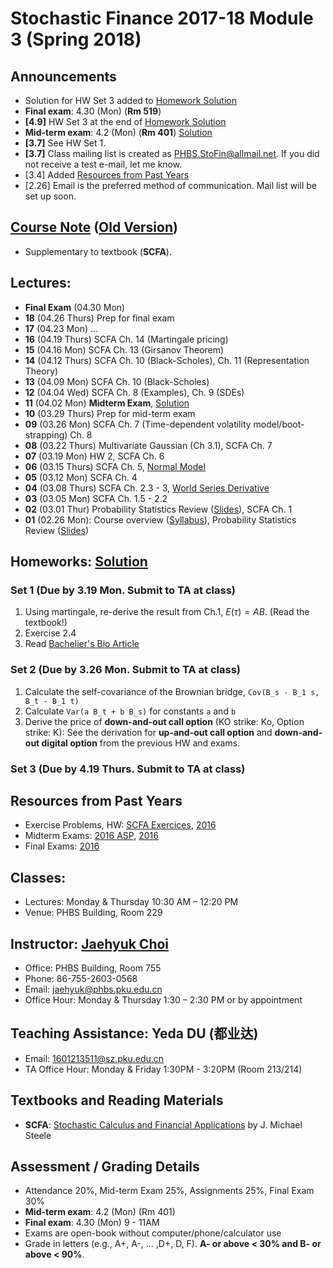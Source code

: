 # Stochastic Finance 2017-18 Module 3 (Spring 2018)

## Announcements
* Solution for HW Set 3 added to [Homework Solution](files/SF2017_HW_Solution.pdf)
* __Final exam__: 4.30 (Mon) (__Rm 519__)
* __[4.9]__ HW Set 3 at the end of [Homework Solution](files/SF2017_HW_Solution.pdf)
* __Mid-term exam__: 4.2 (Mon) (__Rm 401__) [Solution](files/SF2017_Midterm.pdf)
* __[3.7]__ See HW Set 1.
* __[3.7]__ Class mailing list is created as PHBS.StoFin@allmail.net. If you did not receive a test e-mail, let me know.
* [3.4] Added [Resources from Past Years](#resources-from-past-years)
* [2.26] Email is the preferred method of communication. Mail list will be set up soon.

## [Course Note](files/SCFA_Notes.pdf) ([Old Version](files/SCFA_Notes_Old.pdf))
* Supplementary to textbook (__SCFA__).

## Lectures:
* __Final Exam__ (04.30 Mon)
* __18__ (04.26 Thurs) Prep for final exam
* __17__ (04.23 Mon) ...
* __16__ (04.19 Thurs) SCFA Ch. 14 (Martingale pricing)
* __15__ (04.16 Mon) SCFA Ch. 13 (Girsanov Theorem)
* __14__ (04.12 Thurs) SCFA Ch. 10 (Black-Scholes), Ch. 11 (Representation Theory)
* __13__ (04.09 Mon) SCFA Ch. 10 (Black-Scholes)
* __12__ (04.04 Wed) SCFA Ch. 8 (Examples), Ch. 9 (SDEs)
* __11__ (04.02 Mon) __Midterm Exam__, [Solution](files/SF2017_Midterm.pdf)
* __10__ (03.29 Thurs) Prep for mid-term exam
* __09__ (03.26 Mon) SCFA Ch. 7 (Time-dependent volatility model/boot-strapping) Ch. 8
* __08__ (03.22 Thurs) Multivariate Gaussian (Ch 3.1), SCFA Ch. 7
* __07__ (03.19 Mon) HW 2, SCFA Ch. 6
* __06__ (03.15 Thurs) SCFA Ch. 5, [Normal Model](files/Normal_Model.pdf)
* __05__ (03.12 Mon) SCFA Ch. 4
* __04__ (03.08 Thurs) SCFA Ch. 2.3 - 3, [World Series Derivative](files/World_Series.pdf)
* __03__ (03.05 Mon) SCFA Ch. 1.5 - 2.2
* __02__ (03.01 Thur) Probability Statistics Review ([Slides](files/Prob_Stat_Review.pdf)), SCFA Ch. 1
* __01__ (02.26 Mon): Course overview ([Syllabus](files/syllabus.pdf)), Probability Statistics Review ([Slides](files/Prob_Stat_Review.pdf))

## Homeworks: [Solution](files/SF2017_HW_Solution.pdf)
### __Set 1__ (Due by 3.19 Mon. Submit to TA at class)
  1. Using martingale, re-derive the result from Ch.1, $E(\tau) = AB$. (Read the textbook!)
  2. Exercise 2.4 
  3. Read [Bachelier's Bio Article](http://www-stat.wharton.upenn.edu/~steele/Courses/955/Resources/Bachelier100years.pdf)

### __Set 2__ (Due by 3.26 Mon. Submit to TA at class)
  1. Calculate the self-covariance of the Brownian bridge, `Cov(B_s - B_1 s, B_t - B_1 t)`
  2. Calculate `Var(a B_t + b B_s)` for constants `a` and `b`
  3. Derive the price of __down-and-out call option__ (KO strike: Ko, Option strike: K): See the derivation for __up-and-out call option__ and __down-and-out digital option__ from the previous HW and exams.

### __Set 3__ (Due by 4.19 Thurs. Submit to TA at class)

## Resources from Past Years
* Exercise Problems, HW: [SCFA Exercices](files/SCFA_Exercise_Solution.pdf), [2016](files/SF2016_HW_Solution.pdf)
* Midterm Exams: [2016 ASP](files/ASP2016_Midterm_Solution.pdf), [2016](files/SF2016_Midterm_Solution.pdf)
* Final Exams: [2016](files/SF2016_Final_Solution.pdf)

## Classes:
* Lectures: Monday & Thursday 10:30 AM – 12:20 PM
* Venue: PHBS Building, Room 229

## Instructor: [Jaehyuk Choi](http://www.jaehyukchoi.net/phbs_en)
* Office: PHBS Building, Room 755
* Phone: 86-755-2603-0568
* Email: jaehyuk@phbs.pku.edu.cn
* Office Hour: Monday & Thursday 1:30 – 2:30 PM or by appointment

## Teaching Assistance: Yeda DU (都业达)
* Email: 1601213511@sz.pku.edu.cn
* TA Office Hour: Monday & Friday 1:30PM - 3:20PM (Room 213/214)

## Textbooks and Reading Materials
* __SCFA__: [Stochastic Calculus and Financial Applications](http://www-stat.wharton.upenn.edu/~steele/StochasticCalculus.html) by J. Michael Steele

## Assessment / Grading Details
* Attendance 20%, Mid-term Exam 25%, Assignments 25%, Final Exam 30%
* __Mid-term exam__: 4.2 (Mon) (Rm 401)
* __Final exam__: 4.30 (Mon) 9 - 11AM
* Exams are open-book without computer/phone/calculator use
* Grade in letters (e.g., A+, A-, ... ,D+, D, F). __A- or above < 30% and B- or above < 90%__.
